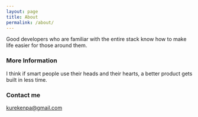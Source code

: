 ```yaml
---
layout: page
title: About
permalink: /about/
---
```


Good developers who are familiar with the entire stack know how to make life easier for those around them. 

### More Information

I think if smart people use their heads and their hearts, a better product gets built in less time.

### Contact me

[kurekenpa@gmail.com](mailto:kurekenpa@gmail.com)
